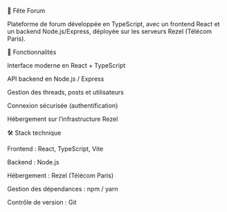 🎉 Fête Forum

Plateforme de forum développée en TypeScript, avec un frontend React et un backend Node.js/Express, déployée sur les serveurs Rezel (Télécom Paris).

🚀 Fonctionnalités

Interface moderne en React + TypeScript

API backend en Node.js / Express

Gestion des threads, posts et utilisateurs

Connexion sécurisée (authentification)

Hébergement sur l’infrastructure Rezel

🛠️ Stack technique

Frontend : React, TypeScript, Vite

Backend : Node.js

Hébergement : Rezel (Télécom Paris)

Gestion des dépendances : npm / yarn

Contrôle de version : Git
